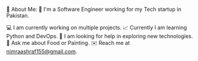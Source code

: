 💫 About Me:
🏦 I'm a Software Engineer working for my Tech startup in Pakistan.

💻 I am currently working on multiple projects.
📈 Currently I am learning Python and DevOps.
🤝 I am looking for help in exploring new technologies.
💬 Ask me about Food or Painting.
✉️ Reach me at nimraashraf155@gmail.com.

